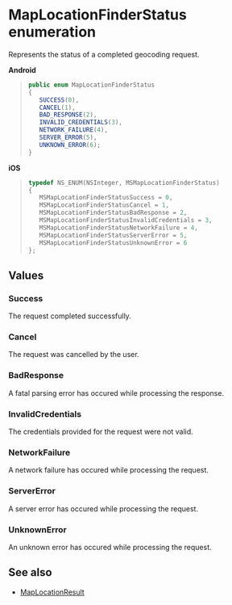 # MapLocationFinderStatus enumeration

Represents the status of a completed geocoding request.

**Android**

>```java
>public enum MapLocationFinderStatus
>{
>    SUCCESS(0),
>    CANCEL(1),
>    BAD_RESPONSE(2),
>    INVALID_CREDENTIALS(3),
>    NETWORK_FAILURE(4),
>    SERVER_ERROR(5),
>    UNKNOWN_ERROR(6);
>}
>```

**iOS**

>```objectivec
>typedef NS_ENUM(NSInteger, MSMapLocationFinderStatus)
>{
>    MSMapLocationFinderStatusSuccess = 0,
>    MSMapLocationFinderStatusCancel = 1,
>    MSMapLocationFinderStatusBadResponse = 2,
>    MSMapLocationFinderStatusInvalidCredentials = 3,
>    MSMapLocationFinderStatusNetworkFailure = 4,
>    MSMapLocationFinderStatusServerError = 5,
>    MSMapLocationFinderStatusUnknownError = 6
>};
>```

## Values

### Success

The request completed successfully.

### Cancel

The request was cancelled by the user.

### BadResponse

A fatal parsing error has occured while processing the response.

### InvalidCredentials

The credentials provided for the request were not valid.

### NetworkFailure

A network failure has occured while processing the request.

### ServerError

A server error has occured while processing the request.

### UnknownError

An unknown error has occured while processing the request.

## See also

* [MapLocationResult](MapLocationFinderResult-class.md)
